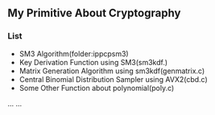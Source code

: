 ## My Primitive About Cryptography

### List
- SM3 Algorithm(folder:ippcpsm3)
- Key Derivation Function using SM3(sm3kdf.)
- Matrix Generation Algorithm using sm3kdf(genmatrix.c)
- Central Binomial Distribution Sampler using AVX2(cbd.c)
- Some Other Function about polynomial(poly.c)

... ...